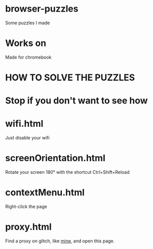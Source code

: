 # browser-puzzles
Some puzzles I made

# Works on
Made for chromebook

# HOW TO SOLVE THE PUZZLES

# Stop if you don't want to see how








# wifi.html
Just disable your wifi

# screenOrientation.html
Rotate your screen 180° with the shortcut Ctrl+Shift+Reload

# contextMenu.html
Right-click the page

# proxy.html
Find a proxy on glitch, like [mine](https://sharp-oil-objective.glitch.me), and open this page.
